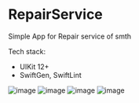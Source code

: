 # RepairService

Simple App for Repair service of smth

Tech stack:
- UIKit 12+
- SwiftGen, SwiftLint

![image](https://user-images.githubusercontent.com/5717020/144679766-b4b5c181-daf2-4625-9669-bcaf76ea47f8.png)
![image](https://user-images.githubusercontent.com/5717020/144679783-b7dd9738-ce27-4ae2-962e-d6ec7f26d440.png)
![image](https://user-images.githubusercontent.com/5717020/144680114-1c001877-5a0c-4245-83b2-45b2a391c72b.png)
![image](https://user-images.githubusercontent.com/5717020/144680340-d27b6b34-9e04-4eb7-81b8-8eba33802508.png)
